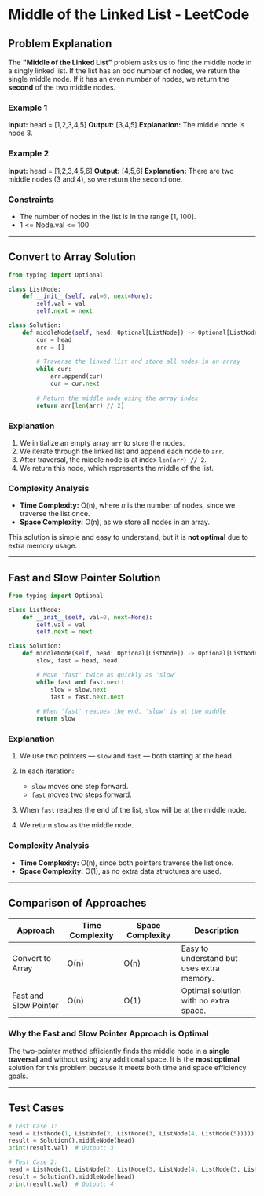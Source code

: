 # Middle of the Linked List - LeetCode

## Problem Explanation

The **"Middle of the Linked List"** problem asks us to find the middle node in a singly linked list. If the list has an odd number of nodes, we return the single middle node. If it has an even number of nodes, we return the **second** of the two middle nodes.

### Example 1

**Input:** head = [1,2,3,4,5]
**Output:** [3,4,5]
**Explanation:** The middle node is node 3.

### Example 2

**Input:** head = [1,2,3,4,5,6]
**Output:** [4,5,6]
**Explanation:** There are two middle nodes (3 and 4), so we return the second one.

### Constraints

* The number of nodes in the list is in the range [1, 100].
* 1 <= Node.val <= 100

---

## Convert to Array Solution

```python
from typing import Optional

class ListNode:
    def __init__(self, val=0, next=None):
        self.val = val
        self.next = next

class Solution:
    def middleNode(self, head: Optional[ListNode]) -> Optional[ListNode]:
        cur = head
        arr = []
        
        # Traverse the linked list and store all nodes in an array
        while cur:
            arr.append(cur)
            cur = cur.next
            
        # Return the middle node using the array index
        return arr[len(arr) // 2]
```

### Explanation

1. We initialize an empty array `arr` to store the nodes.
2. We iterate through the linked list and append each node to `arr`.
3. After traversal, the middle node is at index `len(arr) // 2`.
4. We return this node, which represents the middle of the list.

### Complexity Analysis

* **Time Complexity:** O(n), where *n* is the number of nodes, since we traverse the list once.
* **Space Complexity:** O(n), as we store all nodes in an array.

This solution is simple and easy to understand, but it is **not optimal** due to extra memory usage.

---

## Fast and Slow Pointer Solution

```python
from typing import Optional

class ListNode:
    def __init__(self, val=0, next=None):
        self.val = val
        self.next = next

class Solution:
    def middleNode(self, head: Optional[ListNode]) -> Optional[ListNode]:
        slow, fast = head, head

        # Move 'fast' twice as quickly as 'slow'
        while fast and fast.next:
            slow = slow.next
            fast = fast.next.next
        
        # When 'fast' reaches the end, 'slow' is at the middle
        return slow
```

### Explanation

1. We use two pointers — `slow` and `fast` — both starting at the head.
2. In each iteration:

   * `slow` moves one step forward.
   * `fast` moves two steps forward.
3. When `fast` reaches the end of the list, `slow` will be at the middle node.
4. We return `slow` as the middle node.

### Complexity Analysis

* **Time Complexity:** O(n), since both pointers traverse the list once.
* **Space Complexity:** O(1), as no extra data structures are used.

---

## Comparison of Approaches

| Approach              | Time Complexity | Space Complexity | Description                               |
| --------------------- | --------------- | ---------------- | ----------------------------------------- |
| Convert to Array      | O(n)            | O(n)             | Easy to understand but uses extra memory. |
| Fast and Slow Pointer | O(n)            | O(1)             | Optimal solution with no extra space.     |

### Why the Fast and Slow Pointer Approach is Optimal

The two-pointer method efficiently finds the middle node in a **single traversal** and without using any additional space. It is the **most optimal** solution for this problem because it meets both time and space efficiency goals.

---

## Test Cases

```python
# Test Case 1:
head = ListNode(1, ListNode(2, ListNode(3, ListNode(4, ListNode(5)))))
result = Solution().middleNode(head)
print(result.val)  # Output: 3

# Test Case 2:
head = ListNode(1, ListNode(2, ListNode(3, ListNode(4, ListNode(5, ListNode(6))))))
result = Solution().middleNode(head)
print(result.val)  # Output: 4
```